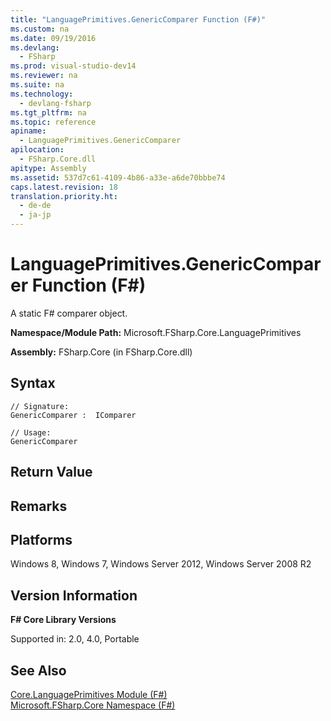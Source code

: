 ```yaml
---
title: "LanguagePrimitives.GenericComparer Function (F#)"
ms.custom: na
ms.date: 09/19/2016
ms.devlang: 
  - FSharp
ms.prod: visual-studio-dev14
ms.reviewer: na
ms.suite: na
ms.technology: 
  - devlang-fsharp
ms.tgt_pltfrm: na
ms.topic: reference
apiname: 
  - LanguagePrimitives.GenericComparer
apilocation: 
  - FSharp.Core.dll
apitype: Assembly
ms.assetid: 537d7c61-4109-4b86-a33e-a6de70bbbe74
caps.latest.revision: 18
translation.priority.ht: 
  - de-de
  - ja-jp
---
```

# LanguagePrimitives.GenericComparer Function (F#)
A static F# comparer object.  
  
 **Namespace/Module Path:** Microsoft.FSharp.Core.LanguagePrimitives  
  
 **Assembly:** FSharp.Core (in FSharp.Core.dll)  
  
## Syntax  
  
```  
// Signature:  
GenericComparer :  IComparer  
  
// Usage:  
GenericComparer  
```  
  
## Return Value  
  
## Remarks  
  
## Platforms  
 Windows 8, Windows 7, Windows Server 2012, Windows Server 2008 R2  
  
## Version Information  
 **F# Core Library Versions**  
  
 Supported in: 2.0, 4.0, Portable  
  
## See Also  
 [Core.LanguagePrimitives Module (F#)](../Topic/Core.LanguagePrimitives%20Module%20\(F%23\).md)   
 [Microsoft.FSharp.Core Namespace (F#)](../Topic/Microsoft.FSharp.Core%20Namespace%20\(F%23\).md)